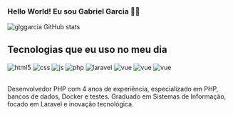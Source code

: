 ### Hello World! Eu sou Gabriel Garcia 🖐🏼

![glggarcia GitHub stats](https://github-readme-stats.vercel.app/api?username=glggarcia&show_icons=true&theme=dracula&count_private=true)

## Tecnologias que eu uso no meu dia

<div style="display: inline_block">
    <img align="center" alt="html5" src="https://img.shields.io/badge/HTML5-E34F26?style=for-the-badge&logo=html5&logoColor=white" />
    <img align="center" alt="css" src="https://img.shields.io/badge/CSS3-1572B6?style=for-the-badge&logo=css3&logoColor=white" />
    <img align="center" alt="js" src="https://img.shields.io/badge/JavaScript-F7DF1E?style=for-the-badge&logo=javascript&logoColor=black" />
    <img align="center" alt="php" src="https://img.shields.io/badge/Php-007ACC?style=for-the-badge&logo=php&logoColor=white" />
    <img align="center" alt="laravel" src="https://img.shields.io/badge/Laravel-red?style=for-the-badge&logo=laravel&logoColor=fafafa" />
    <img align="center" alt="vue" src="https://img.shields.io/badge/Vuejs-43853D?style=for-the-badge&logo=vue.js&logoColor=white" />  
    <img align="center" alt="vue" src="https://img.shields.io/badge/MySQL-005C84?style=for-the-badge&logo=mysql&logoColor=white"/>
    <img align="center" alt="vue" src="https://img.shields.io/badge/PostgreSQL-316192?style=for-the-badge&logo=postgresql&logoColor=white"/>
</div><br/>

Desenvolvedor PHP com 4 anos de experiência, especializado em PHP, bancos de dados, Docker e testes.
Graduado em Sistemas de Informação, focado em Laravel e inovação tecnológica.

